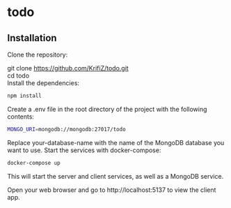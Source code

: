 # todo
## Installation
Clone the repository:

git clone https://github.com/KrifiZ/todo.git <br>
cd todo <br>
Install the dependencies: <br>
```sh
npm install
```
Create a .env file in the root directory of the project with the following contents:
```sh
MONGO_URI=mongodb://mongodb:27017/todo
```
Replace your-database-name with the name of the MongoDB database you want to use.
Start the services with docker-compose: <br>
```sh
docker-compose up
```
This will start the server and client services, as well as a MongoDB service. <br>

Open your web browser and go to http://localhost:5137 to view the client app.
